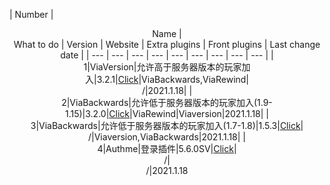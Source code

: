 <!-- 如果你看到了这条信息，说明你的打开方式有误
请使用支持Markdown语言的查看器进行阅读，若不使用，该文档的可读性极差！
该文档阐述了Plugins文件夹下各个插件的情况
更多信息，请查看此文件config.md -->
| Number | <center>Name | <center>What to do | Version | Website | Extra plugins | Front plugins | Last change date |
| --- | --- | --- | --- | --- | --- | --- | --- | --- |
|<center>1|ViaVersion|允许高于服务器版本的玩家加入|3.2.1|[Click](https://www.spigotmc.org/resources/viaversion.19254/)|ViaBackwards,ViaRewind|<center>/|2021.1.18|
|<center>2|ViaBackwards|允许低于服务器版本的玩家加入(1.9-1.15)|3.2.0|[Click](https://www.spigotmc.org/resources/viabackwards.27448/)|ViaRewind|Viaversion|2021.1.18|
|<center>3|ViaBackwards|允许低于服务器版本的玩家加入(1.7-1.8)|1.5.3|[Click](https://www.spigotmc.org/resources/viarewind.52109/)|<center>/|Viaversion,ViaBackwards|2021.1.18|
|<center>4|Authme|登录插件|5.6.0SV|[Click](https://www.spigotmc.org/resources/authmereloaded.6269/)|<center>/|<center>/|2021.1.18